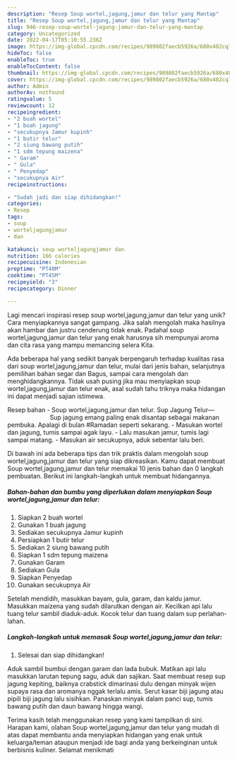```yaml
---
description: "Resep Soup wortel,jagung,jamur dan telur yang Mantap"
title: "Resep Soup wortel,jagung,jamur dan telur yang Mantap"
slug: 946-resep-soup-wortel-jagung-jamur-dan-telur-yang-mantap
category: Uncategorized
date: 2022-04-17T05:10:55.236Z
image: https://img-global.cpcdn.com/recipes/989802faecb5926a/680x482cq70/soup-worteljagungjamur-dan-telur-foto-resep-utama.jpg
hideToc: false
enableToc: true
enableTocContent: false
thumbnail: https://img-global.cpcdn.com/recipes/989802faecb5926a/680x482cq70/soup-worteljagungjamur-dan-telur-foto-resep-utama.jpg
cover: https://img-global.cpcdn.com/recipes/989802faecb5926a/680x482cq70/soup-worteljagungjamur-dan-telur-foto-resep-utama.jpg
author: Admin
authorAv: notfound
ratingvalue: 5
reviewcount: 12
recipeingredient:
- "2 buah wortel"
- "1 buah jagung"
- "secukupnya Jamur kupinh"
- "1 butir telur"
- "2 siung bawang putih"
- "1 sdm tepung maizena"
- " Garam"
- " Gula"
- " Penyedap"
- "secukupnya Air"
recipeinstructions:

- "Sudah jadi dan siap dihidangkan!"
categories:
- Resep
tags:
- soup
- worteljagungjamur
- dan

katakunci: soup worteljagungjamur dan 
nutrition: 166 calories
recipecuisine: Indonesian
preptime: "PT40M"
cooktime: "PT45M"
recipeyield: "3"
recipecategory: Dinner

---
```





Lagi mencari inspirasi resep soup wortel,jagung,jamur dan telur yang unik? Cara menyiapkannya sangat gampang. Jika salah mengolah maka hasilnya akan hambar dan justru cenderung tidak enak. Padahal soup wortel,jagung,jamur dan telur yang enak harusnya sih mempunyai aroma dan cita rasa yang mampu memancing selera Kita.





Ada beberapa hal yang sedikit banyak berpengaruh terhadap kualitas rasa dari soup wortel,jagung,jamur dan telur, mulai dari jenis bahan, selanjutnya pemilihan bahan segar dan Bagus, sampai cara mengolah dan menghidangkannya. Tidak usah pusing jika mau menyiapkan soup wortel,jagung,jamur dan telur enak,      asal sudah tahu triknya maka hidangan ini dapat menjadi sajian istimewa.














Resep bahan - Soup wortel,jagung,jamur dan telur. Sup Jagung Telur—⠀⠀⠀⠀⠀⠀⠀⠀⠀ Sup jagung emang paling enak disantap sebagai makanan pembuka. Apalagi di bulan #Ramadan seperti sekarang. - Masukan wortel dan jagung, tumis sampai agak layu. - Lalu masukan jamur, tumis lagi sampai matang. - Masukan air secukupnya, aduk sebentar lalu beri.






Di bawah ini ada beberapa tips dan trik praktis dalam mengolah soup wortel,jagung,jamur dan telur yang siap dikreasikan. Kamu dapat membuat Soup wortel,jagung,jamur dan telur memakai 10 jenis bahan dan 0 langkah pembuatan. Berikut ini langkah-langkah untuk membuat hidangannya.

<!--inarticleads1-->

##### Bahan-bahan dan bumbu yang diperlukan dalam menyiapkan Soup wortel,jagung,jamur dan telur:

1. Siapkan 2 buah wortel
1. Gunakan 1 buah jagung
1. Sediakan secukupnya Jamur kupinh
1. Persiapkan 1 butir telur
1. Sediakan 2 siung bawang putih
1. Siapkan 1 sdm tepung maizena
1. Gunakan  Garam
1. Sediakan  Gula
1. Siapkan  Penyedap
1. Gunakan secukupnya Air


Setelah mendidih, masukkan bayam, gula, garam, dan kaldu jamur. Masukkan maizena yang sudah dilarutkan dengan air. Kecilkan api lalu tuang telur sambil diaduk-aduk. Kocok telur dan tuang dalam sup perlahan-lahan. 

<!--inarticleads2-->

##### Langkah-langkah untuk memasak Soup wortel,jagung,jamur dan telur:


1. Selesai dan siap dihidangkan!

Aduk sambil bumbui dengan garam dan lada bubuk. Matikan api lalu masukkan larutan tepung sagu, aduk dan sajikan. Saat membuat resep sup jagung kepiting, baiknya crabstick dimarinasi dulu dengan minyak wijen supaya rasa dan aromanya nggak terlalu amis. Serut kasar biji jagung atau pipili biji jagung lalu sisihkan. Panaskan minyak dalam panci sup, tumis bawang putih dan daun bawang hingga wangi. 

Terima kasih telah menggunakan resep yang kami tampilkan di sini. Harapan kami, olahan Soup wortel,jagung,jamur dan telur yang mudah di atas dapat membantu anda menyiapkan hidangan yang enak untuk keluarga/teman ataupun menjadi ide bagi anda yang berkeinginan untuk berbisnis kuliner. Selamat menikmati
